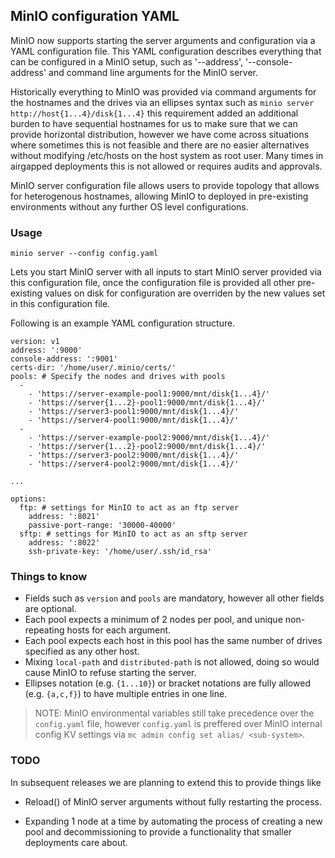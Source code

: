 ## MinIO configuration YAML

MinIO now supports starting the server arguments and configuration via a YAML configuration file. This YAML configuration describes everything that can be configured in a MinIO setup, such as '--address', '--console-address' and command line arguments for the MinIO server.

Historically everything to MinIO was provided via command arguments for the hostnames and the drives via an ellipses syntax such as `minio server http://host{1...4}/disk{1...4}` this requirement added an additional burden to have sequential hostnames for us to make sure that we can provide horizontal distribution, however we have come across situations where sometimes this is not feasible and there are no easier alternatives without modifying /etc/hosts on the host system as root user.  Many times in airgapped deployments this is not allowed or requires audits and approvals.

MinIO server configuration file allows users to provide topology that allows for heterogenous hostnames, allowing MinIO to deployed in pre-existing environments without any further OS level configurations.

### Usage

```
minio server --config config.yaml
```

Lets you start MinIO server with all inputs to start MinIO server provided via this configuration file, once the configuration file is provided all other pre-existing values on disk for configuration are overriden by the new values set in this configuration file.

Following is an example YAML configuration structure.
```
version: v1
address: ':9000'
console-address: ':9001'
certs-dir: '/home/user/.minio/certs/'
pools: # Specify the nodes and drives with pools
  -
	- 'https://server-example-pool1:9000/mnt/disk{1...4}/'
	- 'https://server{1...2}-pool1:9000/mnt/disk{1...4}/'
	- 'https://server3-pool1:9000/mnt/disk{1...4}/'
	- 'https://server4-pool1:9000/mnt/disk{1...4}/'
  -
	- 'https://server-example-pool2:9000/mnt/disk{1...4}/'
	- 'https://server{1...2}-pool2:9000/mnt/disk{1...4}/'
	- 'https://server3-pool2:9000/mnt/disk{1...4}/'
	- 'https://server4-pool2:9000/mnt/disk{1...4}/'

...

options:
  ftp: # settings for MinIO to act as an ftp server
	address: ':8021'
	passive-port-range: '30000-40000'
  sftp: # settings for MinIO to act as an sftp server
	address: ':8022'
	ssh-private-key: '/home/user/.ssh/id_rsa'
```

### Things to know

- Fields such as `version` and `pools` are mandatory, however all other fields are optional.
- Each pool expects a minimum of 2 nodes per pool, and unique non-repeating hosts for each argument.
- Each pool expects each host in this pool has the same number of drives specified as any other host.
- Mixing `local-path` and `distributed-path` is not allowed, doing so would cause MinIO to refuse starting the server.
- Ellipses notation (e.g. `{1...10}`) or bracket notations are fully allowed (e.g. `{a,c,f}`) to have multiple entries in one line.

> NOTE: MinIO environmental variables still take precedence over the `config.yaml` file, however `config.yaml` is preffered over MinIO internal config KV settings via `mc admin config set alias/ <sub-system>`.

### TODO

In subsequent releases we are planning to extend this to provide things like

- Reload() of MinIO server arguments without fully restarting the process.

- Expanding 1 node at a time by automating the process of creating a new pool
  and decommissioning to provide a functionality that smaller deployments
  care about.

